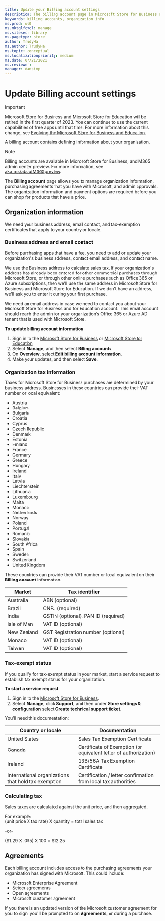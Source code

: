 ```yaml
---
title: Update your Billing account settings
description: The billing account page in Microsoft Store for Business and Microsoft Store for Education, and M365 admin center shows information about your organization that you can update, including country or region, organization contact info, agreements with Microsoft and admin approvals.
keywords: billing accounts, organization info
ms.prod: w10
ms.mktglfcycl: manage
ms.sitesec: library
ms.pagetype: store
author: TrudyHa
ms.author: TrudyHa
ms.topic: conceptual
ms.localizationpriority: medium
ms.date: 07/21/2021
ms.reviewer: 
manager: dansimp
---
```


# Update Billing account settings

> [!IMPORTANT]
> Microsoft Store for Business and Microsoft Store for Education will be retired in the first quarter of 2023. You can continue to use the current capabilities of free apps until that time. For more information about this change, see [Evolving the Microsoft Store for Business and Education](https://aka.ms/windows/msfb_evolution).

A billing account contains defining information about your organization. 

>[!NOTE]
>Billing accounts are available in Microsoft Store for Business, and M365 admin center preview. For more information, see [aka.ms/aboutM365preview](/microsoft-365/admin/microsoft-365-admin-center-preview).

The **Billing account** page allows you to manage organization information, purchasing agreements that you have with Microsoft, and admin approvals. The organization information and payment options are required before you can shop for products that have a price.

## Organization information

We need your business address, email contact, and tax-exemption certificates that apply to your country or locale.

### Business address and email contact

Before purchasing apps that have a fee, you need to add or update your organization's business address, contact email address, and contact name.

We use the Business address to calculate sales tax. If your organization's address has already been entered for other commercial purchases through Microsoft Store, or through other online purchases such as Office 365 or Azure subscriptions, then we’ll use the same address in Microsoft Store for Business and Microsoft Store for Education. If we don’t have an address, we’ll ask you to enter it during your first purchase.

We need an email address in case we need to contact you about your Microsoft Store for Business and for Education account. This email account should reach the admin for your organization’s Office 365 or Azure AD tenant that is used with Microsoft Store.

**To update billing account information**
1. Sign in to the [Microsoft Store for Business](https://businessstore.microsoft.com) or [Microsoft Store for Education](https://educationstore.microsoft.com)
2. Select **Manage**, and then select  **Billing accounts**.
3. On **Overview**, select **Edit billing account information**.
4. Make your updates, and then select **Save**. 

### Organization tax information
Taxes for Microsoft Store for Business purchases are determined by your business address. Businesses in these countries can provide their VAT number or local equivalent:
- Austria
- Belgium
- Bulgaria
- Croatia
- Cyprus
- Czech Republic
- Denmark
- Estonia
- Finland
- France
- Germany
- Greece
- Hungary
- Ireland
- Italy
- Latvia
- Liechtenstein
- Lithuania
- Luxembourg
- Malta
- Monaco
- Netherlands
- Norway
- Poland
- Portugal
- Romania
- Slovakia
- South Africa
- Spain
- Sweden
- Switzerland
- United Kingdom

These countries can provide their VAT number or local equivalent on their **Billing account** information.

|Market| Tax identifier |
|------|----------------|
| Australia | ABN (optional) |
| Brazil | CNPJ (required) |
| India | GSTIN (optional), PAN ID (required) |
| Isle of Man | VAT ID (optional) |
| New Zealand | GST Registration number (optional) |
| Monaco | VAT ID (optional) |
| Taiwan | VAT ID (optional) |

### Tax-exempt status

If you qualify for tax-exempt status in your market, start a service request to establish tax exempt status for your organization.

**To start a service request**
1.  Sign in to the [Microsoft Store for Business](https://businessstore.microsoft.com).
2. Select **Manage**, click **Support**, and then under **Store settings & configuration** select **Create technical support ticket**.

You’ll need this documentation:

|Country or locale | Documentation |
|------------------|----------------|
| United States | Sales Tax Exemption Certificate |
| Canada | Certificate of Exemption (or equivalent letter of authorization) |
| Ireland | 13B/56A Tax Exemption Certificate|
| International organizations that hold tax exemption | Certification / letter confirmation from local tax authorities |

### Calculating tax

Sales taxes are calculated against the unit price, and then aggregated.

For example:<br>
(unit price X tax rate) X quantity = total sales tax

-or-

($1.29 X .095) X 100 = $12.25

## Agreements
Each billing account includes access to the purchasing agreements your organization has signed with Microsoft. This could include:
- Microsoft Enterprise Agreement
- Select agreements
- Open agreements
- Microsoft customer agreement

If you there is an updated version of the Microsoft customer agreement for you to sign, you'll be prompted to on **Agreements**, or during a purchase. 
<!--- ## Offline licensing

Offline licensing is a new licensing option for Windows 10. With offline licenses, organizations can cache apps and their licenses to deploy within their network. ISVs or devs can opt-in their apps for offline licensing when they submit them to the developer center. Only apps that are opted in to offline licensing will show that they are available for offline licensing in Microsoft Store for Business. This model means organizations can deploy apps when users or devices do not have connectivity to the Store. For more information on Microsoft Store for Business licensing model, see [licensing model](./apps-in-microsoft-store-for-business.md#licensing-model).

Admins can decide whether or not offline licenses are shown for apps in Microsoft Store.

**To set offline license visibility**

1. Sign in to the [Microsoft Store for Business](https://businessstore.microsoft.com) or [Microsoft Store for Education](https://educationstore.microsoft.com).
2. Click **Manage**, and then click **Settings - Shop**.
3. Under **Shopping experience** turn on or turn off  **Show offline apps**,to show availability for offline-licensed apps.

You have the following distribution options for offline-licensed apps:
- Include the app in a provisioning package, and then use it as part of imaging a device.
- Distribute the app through a management tool.
For more information, see [Distribute apps to your employees from Microsoft Store for Business](distribute-apps-with-management-tool.md). -->